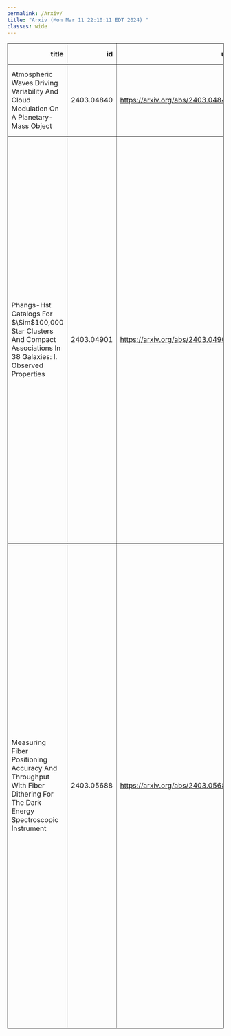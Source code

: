 ```yaml
---
permalink: /Arxiv/
title: "Arxiv (Mon Mar 11 22:10:11 EDT 2024) "
classes: wide
---
```

<table border="1" class="dataframe">
  <thead>
    <tr style="text-align: right;">
      <th>title</th>
      <th>id</th>
      <th>url</th>
      <th>authors</th>
      <th>Local Authors</th>
    </tr>
  </thead>
  <tbody>
    <tr>
      <td>Atmospheric Waves Driving Variability And Cloud Modulation On A   Planetary-Mass Object</td>
      <td>2403.04840</td>
      <td><a href="https://arxiv.org/abs/2403.04840" target="_blank">https://arxiv.org/abs/2403.04840</a></td>
      <td>Michael K. Plummer, Ji Wang, Étienne Artigau, René Doyon, Genaro Suárez</td>
      <td>Ji Wang, Michael Plummer</td>
    </tr>
    <tr>
      <td>Phangs-Hst Catalogs For $\Sim$100,000 Star Clusters And Compact   Associations In 38 Galaxies: I. Observed Properties</td>
      <td>2403.04901</td>
      <td><a href="https://arxiv.org/abs/2403.04901" target="_blank">https://arxiv.org/abs/2403.04901</a></td>
      <td>Daniel Maschmann, Janice C. Lee, David A. Thilker, Bradley C. Whitmore, Sinan Deger, Mederic Boquien, Rupali Chandar, Daniel A. Dale, Aida Wofford, Stephen Hannon, Kirsten L. Larson, Adam K. Leroy, Eva Schinnerer, Erik W. Rosolowsky, Leonardo Ubeda, Ashley Barnes, Eric Emsellem, Kathryn Grasha, Brent Groves, Hwihyun Kim, Ralf S. Klessen, Kathryn Kreckel, Rebecca C. Levy, Francesca Pinna, Jimena Rodriguez, Qiushi Tian, Thomas G. Williams</td>
      <td>Adam Leroy</td>
    </tr>
    <tr>
      <td>Measuring Fiber Positioning Accuracy And Throughput With Fiber Dithering   For The Dark Energy Spectroscopic Instrument</td>
      <td>2403.05688</td>
      <td><a href="https://arxiv.org/abs/2403.05688" target="_blank">https://arxiv.org/abs/2403.05688</a></td>
      <td>E. F. Schlafly, D. Schlegel, S. Benzvi, A. Raichoor, J. E. Forero-Romero, J. Aguilar, S. Ahlen, S. Bailey, A. Bault, D. Brooks, T. Claybaugh, K. Dawson, A. De La Macorra, Arjun Dey, P. Doel, E. Gaztañaga, S. Gontcho A Gontcho, J. Guy, C. Hahn, K. Honscheid, J. Jimenez, S. Kent, D. Kirkby, T. Kisner, A. Kremin, A. Lambert, M. Landriau, M. E. Levi, M. Manera, P. Martini, A. Meisner, R. Miquel, J. Moustakas, A. D. Myers, J. Nie, N. Palanque-Delabrouille, W. J. Percival, C. Poppett, F. Prada, D. Rabinowitz, M. Rezaie, G. Rossi, E. Sanchez, M. Schubnell, R. Sharples, J. Silber, G. Tarlé, B. A. Weaver, Z. Zhou, H. Zou</td>
      <td>Klaus Honscheid, Paul Martini</td>
    </tr>
  </tbody>
</table>